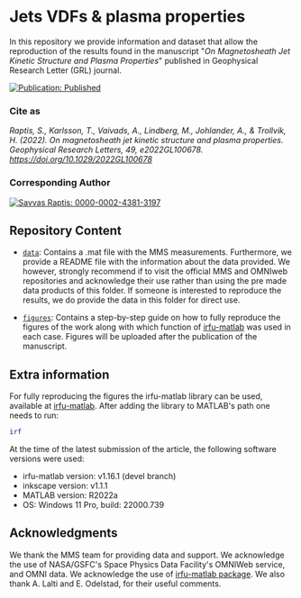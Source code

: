 # Jets VDFs & plasma properties
In this repository we provide information and dataset that allow the reproduction of the results found in the manuscript "*On Magnetosheath Jet Kinetic Structure and Plasma Properties*" published in Geophysical Research Letter (GRL) journal.

[![Publication: Published](https://img.shields.io/badge/Publication-Published-green?style=flat&logo=openaccess)](https://agupubs.onlinelibrary.wiley.com/doi/10.1029/2022GL100678)

### Cite as 
*Raptis, S., Karlsson, T., Vaivads, A., Lindberg, M., Johlander, A., & Trollvik, H. (2022). On magnetosheath jet kinetic structure and plasma properties. Geophysical Research Letters, 49, e2022GL100678. https://doi.org/10.1029/2022GL100678*

### Corresponding Author
[![Savvas Raptis: 0000-0002-4381-3197](https://img.shields.io/badge/Savvas%20Raptis-0000--0002--4381--3197-green?style=flat&logo=orcid)](https://orcid.org/0000-0002-4381-3197)

## Repository Content
* [`data`](./data): Contains a .mat file with the MMS measurements. Furthermore, we provide a README file with the information about the data provided. We however, strongly recommend if to visit the official MMS and OMNIweb repositories and acknowledge their use rather than using the pre made data products of this folder. If someone is interested to reproduce the results, we do provide the data in this folder for direct use.

* [`figures`](./figures): Contains a step-by-step guide on how to fully reproduce the figures of the work along with which function of [irfu-matlab](https://github.com/irfu/irfu-matlab) was used in each case. Figures will be uploaded after the publication of the manuscript. 

## Extra information

For fully reproducing the figures the irfu-matlab library can be used, available at [irfu-matlab](https://github.com/irfu/irfu-matlab). After adding the library to MATLAB's path one needs to run:

```matlab
irf
```
At the time of the latest submission of the article, the following software versions were used:

* irfu-matlab version:  v1.16.1 (devel branch)
* inkscape version:  v1.1.1
* MATLAB version: R2022a
* OS: Windows 11 Pro, build: 22000.739

## Acknowledgments

We thank the MMS team for providing data and support. We acknowledge the use of NASA/GSFC's Space Physics Data Facility's OMNIWeb service, and OMNI data. We acknowledge the use of [irfu-matlab package](https://github.com/irfu). We also thank A. Lalti and E. Odelstad, for their useful comments.

